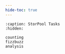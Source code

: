 ```yaml
---
hide-toc: true
---
```



```{toctree}
:caption: StorPool Tasks
:hidden:

counting
fizzbuzz
analysis
```
